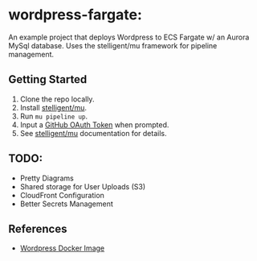 # wordpress-fargate:
An example project that deploys Wordpress to ECS Fargate w/ an Aurora MySql database. Uses the stelligent/mu framework for pipeline management.

## Getting Started

1. Clone the repo locally.
2. Install [stelligent/mu](https://github.com/stelligent/mu).
3. Run `mu pipeline up`.
4. Input a [GitHub OAuth Token](https://github.com/settings/tokens) when prompted.
5. See [stelligent/mu](https://github.com/stelligent/mu) documentation for details.

## TODO:

* Pretty Diagrams
* Shared storage for User Uploads (S3)
* CloudFront Configuration
* Better Secrets Management

## References

* [Wordpress Docker Image](https://hub.docker.com/_/wordpress/)
